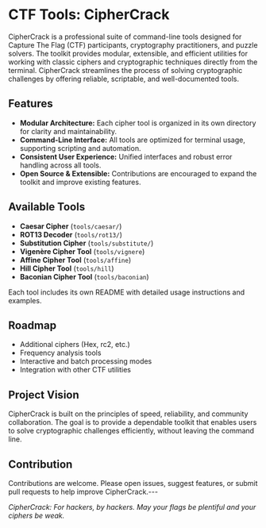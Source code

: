 # CTF Tools: CipherCrack

CipherCrack is a professional suite of command-line tools designed for Capture The Flag (CTF) participants, cryptography practitioners, and puzzle solvers. The toolkit provides modular, extensible, and efficient utilities for working with classic ciphers and cryptographic techniques directly from the terminal. CipherCrack streamlines the process of solving cryptographic challenges by offering reliable, scriptable, and well-documented tools.

## Features

- **Modular Architecture:** Each cipher tool is organized in its own directory for clarity and maintainability.
- **Command-Line Interface:** All tools are optimized for terminal usage, supporting scripting and automation.
- **Consistent User Experience:** Unified interfaces and robust error handling across all tools.
- **Open Source & Extensible:** Contributions are encouraged to expand the toolkit and improve existing features.

## Available Tools

- **Caesar Cipher** (`tools/caesar/`)
- **ROT13 Decoder** (`tools/rot13/`)
- **Substitution Cipher** (`tools/substitute/`)
- **Vigenère Cipher Tool** (`tools/vignere`)
- **Affine Cipher Tool** (`tools/affine`)
- **Hill Cipher Tool** (`tools/hill`)
- **Baconian Cipher Tool** (`tools/baconian`)


Each tool includes its own README with detailed usage instructions and examples.

## Roadmap

- Additional ciphers (Hex, rc2, etc.)
- Frequency analysis tools
- Interactive and batch processing modes
- Integration with other CTF utilities

## Project Vision

CipherCrack is built on the principles of speed, reliability, and community collaboration. The goal is to provide a dependable toolkit that enables users to solve cryptographic challenges efficiently, without leaving the command line.

## Contribution

Contributions are welcome. Please open issues, suggest features, or submit pull requests to help improve CipherCrack.---

*CipherCrack: For hackers, by hackers. May your flags be plentiful and your ciphers be weak.*
